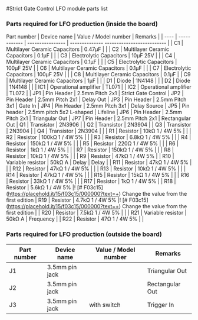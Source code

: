 #Strict Gate Control LFO module parts list

### Parts required for LFO production (inside the board)

Part number | Device name | Value / Model number | Remarks |
| ---- | ------------ | ---------------- | -------------- -------------------------- |
| C1 | Multilayer Ceramic Capacitors | 0.47μF | |
| C2 | Multilayer Ceramic Capacitors | 0.1μF | |
| C3 | Electrolytic Capacitors | 10μF 25V | |
| C4 | Multilayer Ceramic Capacitors | 0.1μF | |
| C5 | Electrolytic Capacitors | 100μF 25V | |
C6 | Multilayer Ceramic Capacitors | 0.1μF | |
| C7 | Electrolytic Capacitors | 100μF 25V | |
| C8 | Multilayer Ceramic Capacitors | 0.1μF | |
C9 | Multilayer Ceramic Capacitors | 1μF | |
| D1 | Diode | 1N4148 | |
| D2 | Diode | 1N4148 | | |
IC1 | Operational amplifier | TL071 | |
IC2 | Operational amplifier | TL072 | |
JP1 | Pin Header | 2.5mm Pitch 2x1 | Strict Gate Control |
JP2 | Pin Header | 2.5mm Pitch 2x1 | Delay Out |
JP3 | Pin Header | 2.5mm Pitch 3x1 | Gate In |
JP4 | Pin Header | 2.5mm Pitch 3x1 | Delay Source |
JP5 | Pin header | 2.5mm pitch 5x2 L-shaped | Lifeline |
JP6 | Pin Header | 2.5mm Pitch 2x1 | Triangular Out |
JP7 | Pin Header | 2.5mm Pitch 2x1 | Rectangular Out |
Q1 | Transistor | 2N3906 | |
Q2 | Transistor | 2N3904 | |
Q3 | Transistor | 2N3904 | |
Q4 | Transistor | 2N3904 | |
| R1 | Resistor | 10kΩ 1 / 4W 5% | |
| R2 | Resistor | 100kΩ 1 / 4W 5% | |
| R3 | Resistor | 6.8kΩ 1 / 4W 5% | |
| R4 | Resistor | 150kΩ 1 / 4W 5% | |
| R5 | Resistor | 220Ω 1 / 4W 5% | |
| R6 | Resistor | 1kΩ 1 / 4W 5% | |
| R7 | Resistor | 150kΩ 1 / 4W 5% | |
| R8 | Resistor | 10kΩ 1 / 4W 5% | |
| R9 | Resistor | 47kΩ 1 / 4W 5% | |
R10 | Variable resistor | 50kΩ A | Delay | Delay |
| R11 | Resistor | 47kΩ 1 / 4W 5% | |
| R12 | Resistor | 47kΩ 1 / 4W 5% | |
| R13 | Resistor | 10kΩ 1 / 4W 5% | |
| R14 | Resistor | 47kΩ 1 / 4W 5% | |
| R15 | Resistor | 15kΩ 1 / 4W 5% | |
| R16 | Resistor | 33kΩ 1 / 4W 5% | |
| R17 | Resistor | 1kΩ 1 / 4W 5% | |
R18 | Resistor | 5.6kΩ 1 / 4W 5% |! [# F03c15] (https://placehold.it/15/f03c15/000000?text=+) Change the value from the first edition |
R19 | Resistor | 4.7kΩ 1 / 4W 5% |! [# F03c15] (https://placehold.it/15/f03c15/000000?text=+) Change the value from the first edition |
| R20 | Resistor | 7.5kΩ 1 / 4W 5% | |
| R21 | Variable resistor | 50kΩ A | Frequency |
| R22 | Resistor | 47Ω 1 / 4W 5% | |

### Parts required for LFO production (outside the board)

Part number | Device name | Value / Model number | Remarks |
| ---- | ------------ | ------ | --------------- |
J1 | 3.5mm pin jack | | Triangular Out |
| J2 | 3.5mm pin jack | | Rectangular Out |
J3 | 3.5mm pin jack | with switch | Trigger In |